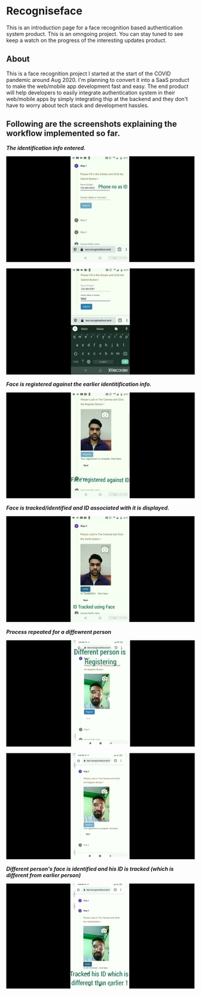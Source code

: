 # Recogniseface 

This is an introduction page for a face recognition based authentication system product.
This is an omngoing project.
You can stay tuned to see keep a watch on the progress of the interesting updates product.

## About

This is a face recognition project I started at the start of the COVID pandemic around Aug 2020.
I'm planning to convert it into a SaaS product to make the web/mobile app development fast and easy.
The end product will help developers to easily integrate authentication system in their web/mobile apps 
by simply integrating thip at the backend and they don't have to worry about tech stack and development hassles.


## Following are the screenshots explaining the workflow implemented so far.


**_The identification info entered._**

![Image](https://github.com/neeraj-21/recogniseface/blob/gh-pages/1a.png)

![Image](https://github.com/neeraj-21/recogniseface/blob/gh-pages/1.png)



**_Face is registered against the earlier identitification info._**

![Image](https://github.com/neeraj-21/recogniseface/blob/gh-pages/2a.png)



**_Face is tracked/identified and ID associated with it is displayed._**

![Image](https://github.com/neeraj-21/recogniseface/blob/gh-pages/2.png)



**_Process repeated for a diffewrent person_**

![Image](https://github.com/neeraj-21/recogniseface/blob/gh-pages/3a.png)

![Image](https://github.com/neeraj-21/recogniseface/blob/gh-pages/3.png)



**_Different person's face is identified and his ID is tracked (which is different from earlier person)_**

![Image](https://github.com/neeraj-21/recogniseface/blob/gh-pages/4.png)
